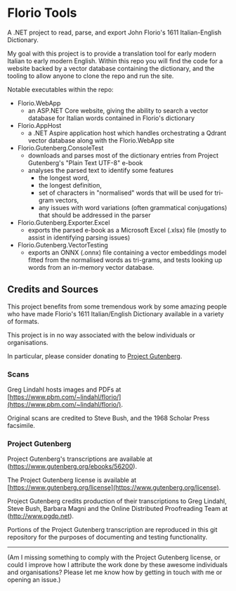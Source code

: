 # Florio Tools

A .NET project to read, parse, and export John Florio's 1611 Italian-English Dictionary.

My goal with this project is to provide a translation tool for early modern Italian to early modern English.
Within this repo you will find the code for a website backed by a vector database containing the dictionary, and the tooling to allow anyone to clone the repo and run the site.

Notable executables within the repo:

- Florio.WebApp
  - an ASP.NET Core website, giving the ability to search a vector database for Italian words contained in Florio's dictionary
- Florio.AppHost
  - a .NET Aspire application host which handles orchestrating a Qdrant vector database along with the Florio.WebApp site
- Florio.Gutenberg.ConsoleTest
  - downloads and parses most of the dictionary entries from Project Gutenberg's "Plain Text UTF-8" e-book
  - analyses the parsed text to identify some features
    - the longest word, 
    - the longest definition, 
    - set of characters in "normalised" words that will be used for tri-gram vectors,
    - any issues with word variations (often grammatical conjugations) that should be addressed in the parser
- Florio.Gutenberg.Exporter.Excel
  - exports the parsed e-book as a Microsoft Excel (.xlsx) file (mostly to assist in identifying parsing issues)
- Florio.Gutenberg.VectorTesting
  - exports an ONNX (.onnx) file containing a vector embeddings model fitted from the normalised words as tri-grams, and tests looking up words from an in-memory vector database.

## Credits and Sources

This project benefits from some tremendous work by some amazing people who have made Florio's 1611 Italian/English Dictionary available in a variety of formats.

This project is in no way associated with the below individuals or organisations.

In particular, please consider donating to [Project Gutenberg](https://www.gutenberg.org/donate/).

### Scans

Greg Lindahl hosts images and PDFs at [https://www.pbm.com/~lindahl/florio/](https://www.pbm.com/~lindahl/florio/).

Original scans are credited to Steve Bush, and the 1968 Scholar Press facsimile.

### Project Gutenberg

Project Gutenberg's transcriptions are available at (https://www.gutenberg.org/ebooks/56200).

The Project Gutenberg license is available at [https://www.gutenberg.org/license](https://www.gutenberg.org/license).

Project Gutenberg credits production of their transcriptions to Greg Lindahl, Steve Bush, Barbara Magni and the Online Distributed Proofreading Team at (http://www.pgdp.net).

Portions of the Project Gutenberg transcription are reproduced in this git repository for the purposes of documenting and testing functionality.

---

(Am I missing something to comply with the Project Gutenberg license, or could I improve how I attribute the work done by these awesome individuals and organisations? Please let me know how by getting in touch with me or opening an issue.)
